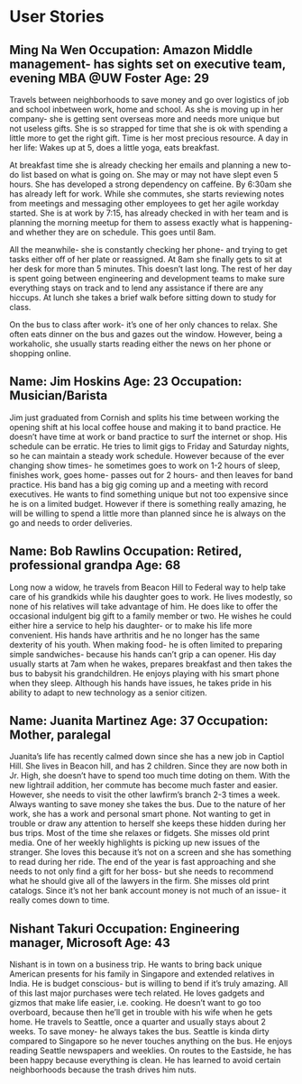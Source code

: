 <h1> User Stories</h1>
<h2>Ming Na Wen
Occupation: Amazon Middle management- has sights set on executive team, evening MBA  @UW Foster
Age: 29 </h2>
<p>
Travels between neighborhoods to save money and go over logistics of job and school inbetween work, home and school. As she is moving up in her company- she is getting sent overseas more and needs more unique but not useless gifts. She is so strapped for time that she is ok with spending a little more to get the right gift. Time is her most precious resource.
A day in her life: Wakes up at 5, does a little yoga, eats breakfast. </p>
<p>
At breakfast time she is already checking her emails and planning a new to-do list based on what is going on. She may or may not have slept even 5 hours. She has developed a strong dependency on caffeine. By 6:30am she has already left for work. While she commutes, she starts reviewing notes from meetings and messaging other employees to get her agile workday started.
She is at work by 7:15, has already checked in with her team and is planning the morning meetup for them to assess exactly what is happening- and whether they are on schedule. This goes until 8am.
</p>
<p>All the meanwhile- she is constantly checking her phone- and trying to get tasks either off of her plate or reassigned. At 8am she finally gets to sit at her desk for more than 5 minutes. This doesn’t last long. The rest of her day is spent going between engineering and development teams to make sure everything stays on track and to lend any assistance if there are any hiccups. At lunch she takes a brief walk before sitting down to study for class.
</p>
<p>On the bus to class after work- it’s one of her only chances to relax. She often eats dinner on the bus and gazes out the window. However, being a workaholic, she usually starts reading either the news on her phone or shopping online.</p>

<h2>Name: Jim Hoskins
Age: 23
Occupation: Musician/Barista </h2>
<p> Jim just graduated from Cornish and splits his time between working the opening shift at his local coffee house and making it to band practice. He doesn’t have time at work or band practice to surf the internet or shop. His schedule can be erratic. He tries to limit gigs to Friday and Saturday nights, so he can maintain a steady work schedule. However because of the ever changing show times- he sometimes goes to work on 1-2 hours of sleep, finishes work, goes home- passes out for 2 hours- and then leaves for band practice. His band has a big gig coming up and a meeting with record executives. He wants to find something unique but not too expensive since he is on a limited budget. However if there is something really amazing, he will be willing to spend a little more than planned since he is always on the go and needs to order deliveries. </p>

<h2> Name: Bob Rawlins
Occupation: Retired, professional grandpa
Age: 68 </h2>
<p> Long now a widow, he travels from Beacon Hill to Federal way to help take care of his grandkids while his daughter goes to work. He lives modestly, so none of his relatives will take advantage of him. He does like to offer the occasional indulgent big gift to a family member or two. He wishes he could either hire a service to help his daughter- or to make his life more convenient. His hands have arthritis and he no longer has the same dexterity of his youth. When making food- he is often limited to preparing simple sandwiches- because his hands can’t grip a can opener.
His day usually starts at 7am when he wakes, prepares breakfast and then takes the bus to babysit his grandchildren. He enjoys playing with his smart phone when they sleep. Although his hands have issues, he takes pride in his ability to adapt to new technology as a senior citizen.
</p>

<h2> Name: Juanita Martinez
Age: 37
Occupation: Mother, paralegal </h2>
<p>Juanita’s life has recently calmed down since she has a new job in Captiol Hill. She lives in Beacon hill, and has 2 children. Since they are now both in Jr. High, she doesn’t have to spend too much time doting on them. With the new lightrail addition, her commute has become much faster and easier. However, she needs to visit the other lawfirm’s branch 2-3 times a week. Always wanting to save money she takes the bus. Due to the nature of her work, she has a work and personal smart phone. Not wanting to get in trouble or draw any attention to herself she keeps these hidden during her bus trips. Most of the time she relaxes or fidgets. She misses old print media. One of her weekly highlights is picking up new issues of the stranger. She loves this because it’s not on a screen and she has something to read during her ride. The end of the year is fast approaching and she needs to not only find a gift for her boss- but she needs to recommend what he should give all of the lawyers in the firm. She misses old print catalogs. Since it’s not her bank account money is not much of an issue- it really comes down to time. </p>


<h2>Nishant Takuri
Occupation: Engineering manager, Microsoft
Age: 43 </h2>
<p> Nishant is in town on a business trip. He wants to bring back unique American presents for his family in Singapore and extended relatives in India. He is budget conscious- but is willing to bend if it’s truly amazing. All of this last major purchases were tech related. He loves gadgets and gizmos that make life easier, i.e. cooking. He doesn’t want to go too overboard, because then he’ll get in trouble with his wife when he gets home. He travels to Seattle, once a quarter and usually stays about 2 weeks. To save money- he always takes the bus. Seattle is kinda dirty compared to Singapore so he never touches anything on the bus. He enjoys reading Seattle newspapers and weeklies. On routes to the Eastside, he has been happy because everything is clean. He has learned to avoid certain neighborhoods because the trash drives him nuts. </p>

